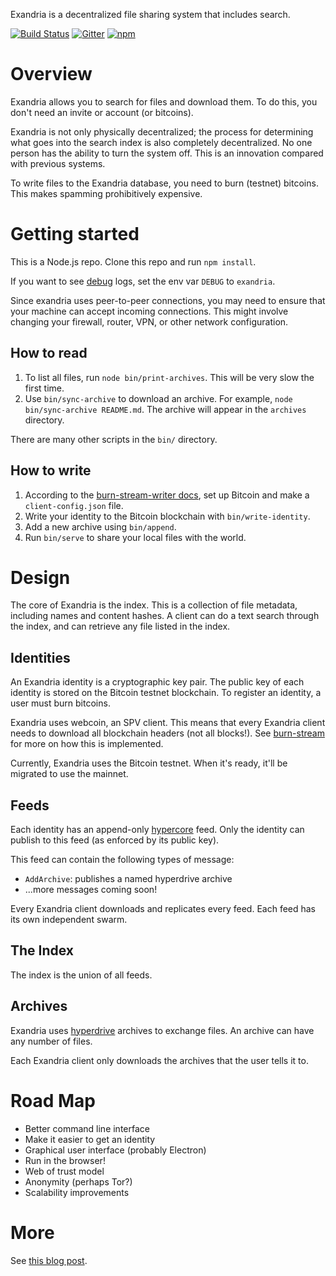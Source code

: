 Exandria is a decentralized file sharing system that includes search.

[![Build Status](https://travis-ci.org/paulkernfeld/exandria.svg)](https://travis-ci.org/paulkernfeld/exandria) [![Gitter](https://badges.gitter.im/paulkernfeld/exandria.svg)](https://gitter.im/paulkernfeld/exandria) [![npm](https://img.shields.io/npm/dt/exandria.svg)](https://www.npmjs.com/package/exandria)

Overview
========
Exandria allows you to search for files and download them. To do this, you don't need an invite or account (or bitcoins).

Exandria is not only physically decentralized; the process for determining what goes into the search index is also completely decentralized. No one person has the ability to turn the system off. This is an innovation compared with previous systems.

To write files to the Exandria database, you need to burn (testnet) bitcoins. This makes spamming prohibitively expensive.

Getting started
===============
This is a Node.js repo. Clone this repo and run `npm install`.

If you want to see [debug](https://github.com/visionmedia/debug) logs, set the env var `DEBUG` to `exandria`.

Since exandria uses peer-to-peer connections, you may need to ensure that your machine can accept incoming connections. This might involve changing your firewall, router, VPN, or other network configuration.

How to read
-----------
1. To list all files, run `node bin/print-archives`. This will be very slow the first time.
2. Use `bin/sync-archive` to download an archive. For example, `node bin/sync-archive README.md`. The archive will appear in the `archives` directory.

There are many other scripts in the `bin/` directory.

How to write
------------
1. According to the [burn-stream-writer docs](https://github.com/paulkernfeld/burn-stream-writer), set up Bitcoin and make a `client-config.json` file.
2. Write your identity to the Bitcoin blockchain with `bin/write-identity`.
3. Add a new archive using `bin/append`.
4. Run `bin/serve` to share your local files with the world.

Design
======
The core of Exandria is the index. This is a collection of file metadata, including names and content hashes. A client can do a text search through the index, and can retrieve any file listed in the index.

Identities
----------
An Exandria identity is a cryptographic key pair. The public key of each identity is stored on the Bitcoin testnet blockchain. To register an identity, a user must burn bitcoins.

Exandria uses webcoin, an SPV client. This means that every Exandria client needs to download all blockchain headers (not all blocks!). See [burn-stream](https://github.com/paulkernfeld/burn-stream) for more on how this is implemented.

Currently, Exandria uses the Bitcoin testnet. When it's ready, it'll be migrated to use the mainnet.

Feeds
-----
Each identity has an append-only [hypercore](https://github.com/mafintosh/hypercore) feed. Only the identity can publish to this feed (as enforced by its public key).

This feed can contain the following types of message:

* `AddArchive`: publishes a named hyperdrive archive
* ...more messages coming soon!

Every Exandria client downloads and replicates every feed. Each feed has its own independent swarm.

The Index
---------
The index is the union of all feeds.

Archives
--------
Exandria uses [hyperdrive](https://github.com/mafintosh/hyperdrive) archives to exchange files. An archive can have any number of files.

Each Exandria client only downloads the archives that the user tells it to.

Road Map
========
* Better command line interface
* Make it easier to get an identity
* Graphical user interface (probably Electron)
* Run in the browser!
* Web of trust model
* Anonymity (perhaps Tor?)
* Scalability improvements

More
====
See [this blog post](http://paulkernfeld.com/2016/04/13/exandria.html).
